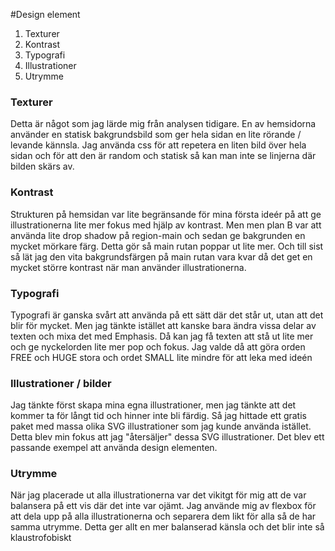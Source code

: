 #Design element

1. Texturer
2. Kontrast
3. Typografi
4. Illustrationer
5. Utrymme

### Texturer

Detta är något som jag lärde mig från analysen tidigare. En av hemsidorna använder en statisk bakgrundsbild som ger hela sidan en lite rörande / levande kännsla. Jag använda css för att repetera en liten bild över hela sidan och för att den är random och statisk så kan man inte se linjerna där bilden skärs av.

### Kontrast

Strukturen på hemsidan var lite begränsande för mina första ideér på att ge illustrationerna lite mer fokus med hjälp av kontrast. Men men plan B var att använda lite drop shadow på region-main och sedan ge bakgrunden en mycket mörkare färg. Detta gör så main rutan poppar ut lite mer. Och till sist så lät jag den vita bakgrundsfärgen på main rutan vara kvar då det get en mycket större kontrast när man använder illustrationerna.

### Typografi

Typografi är ganska svårt att använda på ett sätt där det står ut, utan att det blir för mycket. Men jag tänkte istället att kanske bara ändra vissa delar av texten och mixa det med Emphasis. Då kan jag få texten att stå ut lite mer och ge nyckelorden lite mer pop och fokus. Jag valde då att göra orden FREE och HUGE stora och ordet SMALL lite mindre för att leka med ideén

### Illustrationer / bilder

Jag tänkte först skapa mina egna illustrationer, men jag tänkte att det kommer ta för långt tid och hinner inte bli färdig. Så jag hittade ett gratis paket med massa olika SVG illustrationer som jag kunde använda istället. Detta blev min fokus att jag "återsäljer" dessa SVG illustrationer. Det blev ett passande exempel att använda design elementen.

### Utrymme

När jag placerade ut alla illustrationerna var det vikitgt för mig att de var balansera på ett vis där det inte var ojämt. Jag använde mig av flexbox för att dela upp på alla illustrationerna och separera dem likt för alla så de har samma utrymme. Detta ger allt en mer balanserad känsla och det blir inte så klaustrofobiskt
